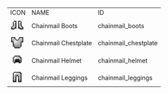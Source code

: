 <table>
	<tablebody>
		<tr>
			<td>ICON</td>
			<td>NAME</td>
			<td>ID</td>
		</tr>
		<tr>
			<td><img src="../../mc_icon/combat/chainmail_boots.png"></td>
			<td>Chainmail Boots</td>
			<td>chainmail_boots</td>
		</tr>
		<tr>
			<td><img src="../../mc_icon/combat/chainmail_chestplate.png"></td>
			<td>Chainmail Chestplate</td>
			<td>chainmail_chestplate</td>
		</tr>
		<tr>
			<td><img src="../../mc_icon/combat/chainmail_helmet.png"></td>
			<td>Chainmail Helmet</td>
			<td>chainmail_helmet</td>
		</tr>
		<tr>
			<td><img src="../../mc_icon/combat/chainmail_leggings.png"></td>
			<td>Chainmail Leggings</td>
			<td>chainmail_leggings</td>
		</tr>
	</tablebody>
</table>
